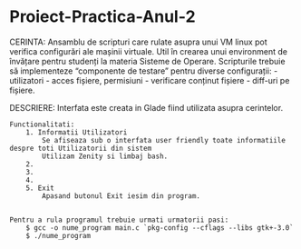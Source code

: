 # Proiect-Practica-Anul-2
CERINTA:
	Ansamblu de scripturi care rulate asupra unui VM linux pot verifica configurări ale mașinii virtuale. Util în crearea unui environment de învățare pentru studenți la materia Sisteme de Operare.
	Scripturile trebuie să implementeze “componente de testare” pentru diverse configurații:
		- utilizatori
		- acces fișiere, permisiuni
		- verificare conținut fișiere
		- diff-uri pe fișiere.

DESCRIERE:
	Interfata este creata in Glade fiind utilizata asupra cerintelor.

	Functionalitati:
		1. Informatii Utilizatori 
			Se afiseaza sub o interfata user friendly toate informatiile despre toti Utilizatorii din sistem 
			Utilizam Zenity si limbaj bash.
		2.
		3.
		4.
		5. Exit
			Apasand butonul Exit iesim din program.


	Pentru a rula programul trebuie urmati urmatorii pasi:
		$ gcc -o nume_program main.c `pkg-config --cflags --libs gtk+-3.0`
		$ ./nume_program
